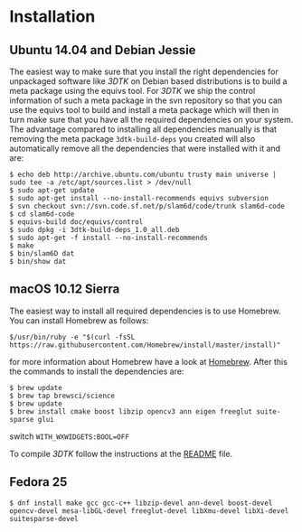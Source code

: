 # Installation

## Ubuntu 14.04 and Debian Jessie

The easiest way to make sure that you install the right dependencies for unpackaged software like _3DTK_ on Debian based distributions is to build a meta package using the equivs tool. For _3DTK_ we ship the control information of such a meta package in the svn repository so that you can use the equivs tool to build and install a meta package which will then in turn make sure that you have all the required dependencies on your system. The advantage compared to installing all dependencies manually is that removing the meta package `3dtk-build-deps` you created will also automatically remove all the dependencies that were installed with it and are:
```
$ echo deb http://archive.ubuntu.com/ubuntu trusty main universe | sudo tee -a /etc/apt/sources.list > /dev/null
$ sudo apt-get update
$ sudo apt-get install --no-install-recommends equivs subversion
$ svn checkout svn://svn.code.sf.net/p/slam6d/code/trunk slam6d-code
$ cd slam6d-code
$ equivs-build doc/equivs/control
$ sudo dpkg -i 3dtk-build-deps_1.0_all.deb
$ sudo apt-get -f install --no-install-recommends
$ make
$ bin/slam6D dat
$ bin/show dat
```

## macOS 10.12 Sierra

The easiest way to install all required dependencies is to use Homebrew. You can install Homebrew as follows:
```
$/usr/bin/ruby -e "$(curl -fsSL https://raw.githubusercontent.com/Homebrew/install/master/install)"
```
for more information about Homebrew have a look at [Homebrew](http://brew.sh/index_de.html).
After this the commands to install the dependencies are:
```
$ brew update
$ brew tap brewsci/science
$ brew update
$ brew install cmake boost libzip opencv3 ann eigen freeglut suite-sparse glui
```
switch `WITH_WXWIDGETS:BOOL=OFF`

To compile _3DTK_ follow the instructions at the [README](README.md) file.

## Fedora 25
```
$ dnf install make gcc gcc-c++ libzip-devel ann-devel boost-devel opencv-devel mesa-libGL-devel freeglut-devel libXmu-devel libXi-devel suitesparse-devel
```